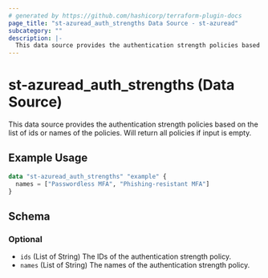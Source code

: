 ```yaml
---
# generated by https://github.com/hashicorp/terraform-plugin-docs
page_title: "st-azuread_auth_strengths Data Source - st-azuread"
subcategory: ""
description: |-
  This data source provides the authentication strength policies based on the list of ids or names of the policies. Will return all policies if input is empty.
---
```


# st-azuread_auth_strengths (Data Source)

This data source provides the authentication strength policies based on the list of ids or names of the policies. Will return all policies if input is empty.

## Example Usage

```terraform
data "st-azuread_auth_strengths" "example" {
  names = ["Passwordless MFA", "Phishing-resistant MFA"]
}
```

<!-- schema generated by tfplugindocs -->
## Schema

### Optional

- `ids` (List of String) The IDs of the authentication strength policy.
- `names` (List of String) The names of the authentication strength policy.
